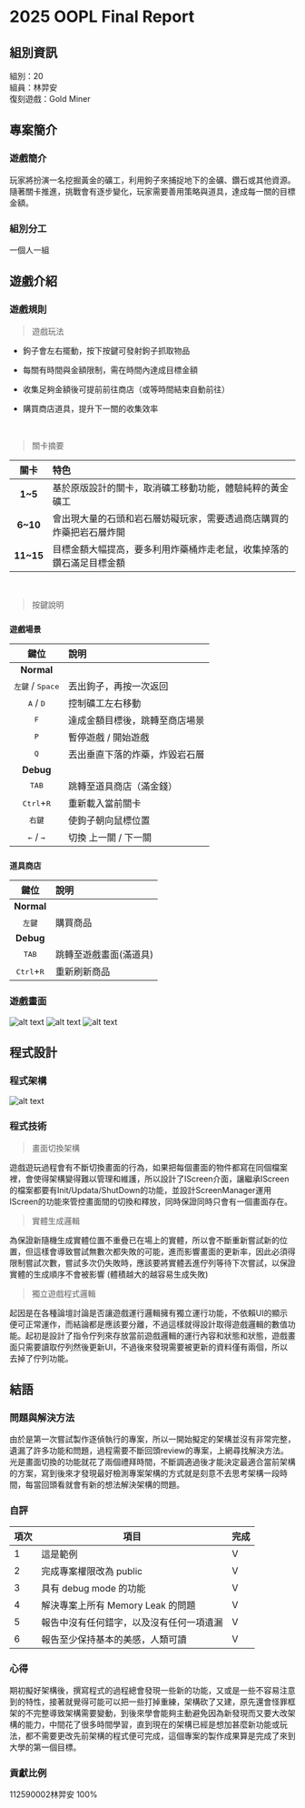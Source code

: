 # 2025 OOPL Final Report

## 組別資訊

組別：20  
組員：林羿安  
復刻遊戲：Gold Miner

## 專案簡介

### 遊戲簡介
玩家將扮演一名挖掘黃金的礦工，利用鉤子來捕捉地下的金礦、鑽石或其他資源。隨著關卡推進，挑戰會有逐步變化，玩家需要善用策略與道具，達成每一關的目標金額。

### 組別分工
一個人一組

## 遊戲介紹

### 遊戲規則
> 遊戲玩法

* 鉤子會左右擺動，按下按鍵可發射鉤子抓取物品

* 每關有時間與金額限制，需在時間內達成目標金額

* 收集足夠金額後可提前前往商店（或等時間結束自動前往）

* 購買商店道具，提升下一關的收集效率

<br>

> 關卡摘要

| 關卡 | 特色 |
| :--: | :-- |
| **1~5** | 基於原版設計的關卡，取消礦工移動功能，體驗純粹的黃金礦工 |
| **6~10** | 會出現大量的石頭和岩石層妨礙玩家，需要透過商店購買的炸藥把岩石層炸開 |
| **11~15** | 目標金額大幅提高，要多利用炸藥桶炸走老鼠，收集掉落的鑽石滿足目標金額 |

<br>

> 按鍵說明

### `遊戲場景`

| 鍵位 | 說明 |
| :--: | :-- |
| **Normal** ||
| <kbd>左鍵</kbd> / <kbd>Space</kbd> | 丟出鉤子，再按一次返回 |
| <kbd>A</kbd> / <kbd>D</kbd> | 控制礦工左右移動 |
| <kbd>F</kbd> | 達成金額目標後，跳轉至商店場景 |
| <kbd>P</kbd> | 暫停遊戲 / 開始遊戲 |
| <kbd>Q</kbd> | 丟出垂直下落的炸藥，炸毀岩石層 |
| **Debug** |
| <kbd>TAB</kbd> | 跳轉至道具商店（滿金錢） |
| <kbd>Ctrl</kbd>+<kbd>R</kbd> | 重新載入當前關卡 |
| <kbd>右鍵</kbd> | 使鉤子朝向鼠標位置 |
| <kbd>←</kbd> / <kbd>→</kbd> | 切換 上一關 / 下一關 |

### `道具商店`

| 鍵位 | 說明 |
| :--: | :-- |
| **Normal** ||
| <kbd>左鍵</kbd> | 購買商品 |
| **Debug** |
| <kbd>TAB</kbd> | 跳轉至遊戲畫面(滿道具) |
| <kbd>Ctrl</kbd>+<kbd>R</kbd> | 重新刷新商品 |

### 遊戲畫面

![alt text](Image/level-1.png)
![alt text](Image/level-12.png)
![alt text](Image/shop.png)

## 程式設計

### 程式架構

![alt text](Image/graph.png)

### 程式技術

> 畫面切換架構

遊戲遊玩過程會有不斷切換畫面的行為，如果把每個畫面的物件都寫在同個檔案裡，會使得架構變得難以管理和維護，所以設計了IScreen介面，讓繼承IScreen的檔案都要有Init/Updata/ShutDown的功能，並設計ScreenManager運用IScreen的功能來管控畫面間的切換和釋放，同時保證同時只會有一個畫面存在。

> 實體生成邏輯

為保證新隨機生成實體位置不重疊已在場上的實體，所以會不斷重新嘗試新的位置，但這樣會導致嘗試無數次都失敗的可能，進而影響畫面的更新率，因此必須得限制嘗試次數，嘗試多次仍失敗時，應該要將實體丟進佇列等待下次嘗試，以保證實體的生成順序不會被影響 (體積越大的越容易生成失敗)

> 獨立遊戲程式邏輯

起因是在各種論壇討論是否讓遊戲運行邏輯擁有獨立運行功能，不依賴UI的顯示便可正常運作，而結論都是應該要分離，不過這樣就得設計取得遊戲邏輯的數值功能。起初是設計了指令佇列來存放當前遊戲邏輯的運行內容和狀態和狀態，遊戲畫面只需要讀取佇列然後更新UI，不過後來發現需要被更新的資料僅有兩個，所以去掉了佇列功能。

## 結語

### 問題與解決方法

由於是第一次嘗試製作逐偵執行的專案，所以一開始擬定的架構並沒有非常完整，遺漏了許多功能和問題，過程需要不斷回頭review的專案，上網尋找解決方法。光是畫面切換的功能就花了兩個禮拜時間，不斷調適過後才能決定最適合當前架構的方案，寫到後來才發現最好檢測專案架構的方式就是刻意不去思考架構一段時間，每當回頭看就會有新的想法解決架構的問題。

### 自評

| 項次 | 項目                   | 完成 |
|------|------------------------|-------|
| 1    | 這是範例 |  V  |
| 2    | 完成專案權限改為 public |  V  |
| 3    | 具有 debug mode 的功能  |  V  |
| 4    | 解決專案上所有 Memory Leak 的問題  |  V  |
| 5    | 報告中沒有任何錯字，以及沒有任何一項遺漏  |  V  |
| 6    | 報告至少保持基本的美感，人類可讀  |  V  |

### 心得

期初擬好架構後，撰寫程式的過程總會發現一些新的功能，又或是一些不容易注意到的特性，接著就覺得可能可以把一些打掉重練，架構砍了又建，原先還會怪罪框架的不完整導致架構需要變動，到後來學會能夠主動避免因為新發現而又要大改架構的能力，中間花了很多時間學習，直到現在的架構已經是想加甚麼新功能或玩法，都不需要更改先前架構的程式便可完成，這個專案的製作成果算是完成了來到大學的第一個目標。

### 貢獻比例

112590002林羿安 100%